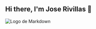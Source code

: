 ## Hi there, I'm Jose Rivillas 👋

![Logo de Markdown](https://media.licdn.com/dms/image/v2/D4E16AQFp5wcIXxfkeg/profile-displaybackgroundimage-shrink_350_1400/profile-displaybackgroundimage-shrink_350_1400/0/1731115032558?e=1736985600&v=beta&t=VUtcJ6zFEBx5F7vo4yA8ym5Jpfc_RZntJT3NeATxMx8)


<!--
**Joseale58/Joseale58** is a ✨ _special_ ✨ repository because its `README.md` (this file) appears on your GitHub profile.

Here are some ideas to get you started:

- 🔭 I’m currently working on ...
- 🌱 I’m currently learning ...
- 👯 I’m looking to collaborate on ...
- 🤔 I’m looking for help with ...
- 💬 Ask me about ...
- 📫 How to reach me: ...
- 😄 Pronouns: ...
- ⚡ Fun fact: ...
-->
